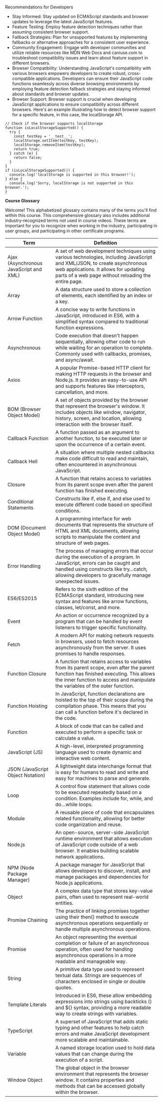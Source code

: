 Recommendations for Developers

- Stay Informed: Stay updated on ECMAScript standards and browser updates to leverage the latest JavaScript features.
- Feature Testing: Employ feature detection techniques rather than assuming consistent browser support.
- Fallback Strategies: Plan for unsupported features by implementing fallbacks or alternative approaches for a consistent user experience.
- Community Engagement: Engage with developer communities and utilize reliable resources like MDN Web Docs and caniuse.com to troubleshoot compatibility issues and learn about feature support in different browsers.
- Browser Compatibility: Understanding JavaScript's compatibility with various browsers empowers developers to create robust, cross-compatible applications. Developers can ensure their JavaScript code functions seamlessly across diverse browsing environments by employing feature detection fallback strategies and staying informed about standards and browser updates.
- Browser Support: Browser support is crucial when developing JavaScript applications to ensure compatibility across different browsers. Here's an example illustrating how to detect browser support for a specific feature, in this case, the localStorage API.

```
// Check if the browser supports localStorage
function isLocalStorageSupported() {
  try {
    const testKey = '__test__';
    localStorage.setItem(testKey, testKey);
    localStorage.removeItem(testKey);
    return true;
  } catch (e) {
    return false;
  }
}
if (isLocalStorageSupported()) {
  console.log('localStorage is supported in this browser!');
} else {
  console.log('Sorry, localStorage is not supported in this browser.');
}
```

**Course Glossary**  

Welcome! This alphabetized glossary contains many of the terms you'll find within this course. This comprehensive glossary also includes additional industry-recognized terms not used in course videos. These terms are important for you to recognize when working in the industry, participating in user groups, and participating in other certificate programs.

| Term	| Definition |
| ----- | ---------- |
| Ajax (Asynchronous JavaScript and XML) | A set of web development techniques using various technologies, including JavaScript and XML/JSON, to create asynchronous web applications. It allows for updating parts of a web page without reloading the entire page. |
| Array	| A data structure used to store a collection of elements, each identified by an index or a key. |
| Arrow Function | A concise way to write functions in JavaScript, introduced in ES6, with a simplified syntax compared to traditional function expressions. |
| Asynchronous | Code execution that doesn't happen sequentially, allowing other code to run while waiting for an operation to complete. Commonly used with callbacks, promises, and async/await. |
| Axios | A popular Promise-based HTTP client for making HTTP requests in the browser and Node.js. It provides an easy-to-use API and supports features like interceptors, cancellation, and more. |
| BOM (Browser Object Model) | A set of objects provided by the browser that represent the browser's window. It includes objects like window, navigator, history, screen, and location, allowing interaction with the browser itself. |
| Callback Function	| A function passed as an argument to another function, to be executed later or upon the occurrence of a certain event. |
| Callback Hell | A situation where multiple nested callbacks make code difficult to read and maintain, often encountered in asynchronous JavaScript. |
| Closure | A function that retains access to variables from its parent scope even after the parent function has finished executing. |
| Conditional Statements | Constructs like if, else if, and else used to execute different code based on specified conditions. |
| DOM (Document Object Model) | A programming interface for web documents that represents the structure of HTML and XML documents, allowing scripts to manipulate the content and structure of web pages. |
| Error Handling | The process of managing errors that occur during the execution of a program. In JavaScript, errors can be caught and handled using constructs like try…catch, allowing developers to gracefully manage unexpected issues. |
| ES6/ES2015 | Refers to the sixth edition of the ECMAScript standard, introducing new syntax and features like arrow functions, classes, let/const, and more. |
| Event | An action or occurrence recognized by a program that can be handled by event listeners to trigger specific functionality. |
| Fetch | A modern API for making network requests in browsers, used to fetch resources asynchronously from the server. It uses promises to handle responses. |
| Function Closure | A function that retains access to variables from its parent scope, even after the parent function has finished executing. This allows the inner function to access and manipulate the variables of the outer function. |
| Function Hoisting | In JavaScript, function declarations are hoisted to the top of their scope during the compilation phase. This means that you can call a function before it's declared in the code. |
| Function | A block of code that can be called and executed to perform a specific task or calculate a value. |
| JavaScript (JS) | A high-level, interpreted programming language used to create dynamic and interactive web content. |
| JSON (JavaScript Object Notation) | A lightweight data interchange format that is easy for humans to read and write and easy for machines to parse and generate. |
| Loop | A control flow statement that allows code to be executed repeatedly based on a condition. Examples include for, while, and do…while loops. |
| Module | A reusable piece of code that encapsulates related functionality, allowing for better code organization and reuse. |
| Node.js | An open-source, server-side JavaScript runtime environment that allows execution of JavaScript code outside of a web browser. It enables building scalable network applications. |
| NPM (Node Package Manager) | A package manager for JavaScript that allows developers to discover, install, and manage packages and dependencies for Node.js applications. |
| Object | A complex data type that stores key-value pairs, often used to represent real-world entities. |
| Promise Chaining | The practice of linking promises together using their then() method to execute asynchronous operations sequentially or handle multiple asynchronous operations. |
| Promise | An object representing the eventual completion or failure of an asynchronous operation, often used for handling asynchronous operations in a more readable and manageable way. |
String | A primitive data type used to represent textual data. Strings are sequences of characters enclosed in single or double quotes. |
| Template Literals | Introduced in ES6, these allow embedding expressions into strings using backticks () and ${} syntax, providing a more readable way to create strings with variables. |
| TypeScript | A superset of JavaScript that adds static typing and other features to help catch errors and make JavaScript development more scalable and maintainable. |
| Variable | A named storage location used to hold data values that can change during the execution of a script. |
| Window Object | The global object in the browser environment that represents the browser window. It contains properties and methods that can be accessed globally within the browser. |
